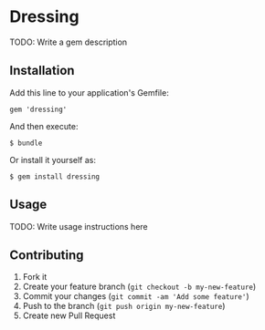 # Dressing

TODO: Write a gem description

## Installation

Add this line to your application's Gemfile:

    gem 'dressing'

And then execute:

    $ bundle

Or install it yourself as:

    $ gem install dressing

## Usage

TODO: Write usage instructions here

## Contributing

1. Fork it
2. Create your feature branch (`git checkout -b my-new-feature`)
3. Commit your changes (`git commit -am 'Add some feature'`)
4. Push to the branch (`git push origin my-new-feature`)
5. Create new Pull Request
